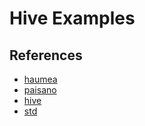 # Hive Examples

## References

- [haumea](https://github.com/nix-community/haumea)
- [paisano](https://github.com/paisano-nix/core)
- [hive](https://github.com/divnix/hive)
- [std](https://github.com/divnix/std)
